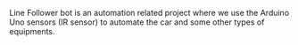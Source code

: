 Line Follower bot is an automation related project where we use the Arduino Uno sensors (IR sensor) to automate the car and some other types of equipments.
